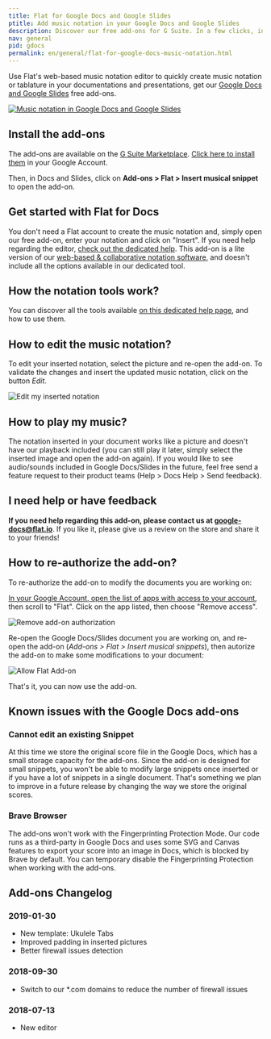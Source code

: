 ```yaml
---
title: Flat for Google Docs and Google Slides
ptitle: Add music notation in your Google Docs and Google Slides
description: Discover our free add-ons for G Suite. In a few clicks, insert any music notation in your Google Docs and Google Slides slides.
nav: general
pid: gdocs
permalink: en/general/flat-for-google-docs-music-notation.html
---
```


Use Flat's web-based music notation editor to quickly create music notation or tablature in your documentations and presentations, get our [Google Docs and Google Slides](https://gsuite.google.com/marketplace/app/flat_for_docs/324260072797) free add-ons.

[![Music notation in Google Docs and Google Slides](/help/assets/img/google-docs/music-notation.png)](https://gsuite.google.com/marketplace/app/flat_for_docs/324260072797)

## Install the add-ons

The add-ons are available on the [G Suite Marketplace](https://gsuite.google.com/marketplace/app/flat_for_docs/324260072797). [Click here to install them](https://gsuite.google.com/marketplace/app/flat_for_docs/324260072797) in your Google Account.

Then, in Docs and Slides, click on **Add-ons > Flat > Insert musical snippet** to open the add-on.

## Get started with Flat for Docs

You don't need a Flat account to create the music notation and, simply open our free add-on, enter your notation and click on "Insert". If you need help regarding the editor, [check out the dedicated help](/help/en/music-notation-software/). This add-on is a lite version of our [web-based & collaborative notation software](https://flat.io), and doesn't include all the options available in our dedicated tool.

## How the notation tools work?

You can discover all the tools available [on this dedicated help page](/help/en/music-notation-software/notation-features.html), and how to use them.

## How to edit the music notation?

To edit your inserted notation, select the picture and re-open the add-on. To validate the changes and insert the updated music notation, click on the button *Edit*.

![Edit my inserted notation](/help/assets/img/google-docs/edit-music-notation.gif)

## How to play my music?

The notation inserted in your document works like a picture and doesn't have our playback included (you can still play it later, simply select the inserted image and open the add-on again). If you would like to see audio/sounds included in Google Docs/Slides in the future, feel free send a feature request to their product teams (Help > Docs Help > Send feedback).

## I need help or have feedback

**If you need help regarding this add-on, please contact us at [google-docs@flat.io](mailto:google-docs@flat.io)**. If you like it, please give us a review on the store and share it to your friends!

## How to re-authorize the add-on?

To re-authorize the add-on to modify the documents you are working on:

<a href="https://myaccount.google.com/permissions" target="_blank" rel="noopener">In your Google Account, open the list of apps with access to your account</a>, then scroll to "Flat". Click on the app listed, then choose "Remove access".

![Remove add-on authorization](/help/assets/img/google-docs/authz-remove.png)

Re-open the Google Docs/Slides document you are working on, and re-open the add-on (*Add-ons > Flat > Insert musical snippets*), then autorize the add-on to make some modifications to your document:

![Allow Flat Add-on](/help/assets/img/google-docs/authz-addon.png)

That's it, you can now use the add-on.

## Known issues with the Google Docs add-ons

### Cannot edit an existing Snippet

At this time we store the original score file in the Google Docs, which has a small storage capacity for the add-ons. Since the add-on is designed for small snippets, you won't be able to modify large snippets once inserted or if you have a lot of snippets in a single document. That's something we plan to improve in a future release by changing the way we store the original scores.

### Brave Browser

The add-ons won't work with the Fingerprinting Protection Mode. Our code runs as a third-party in Google Docs and uses some SVG and Canvas features to export your score into an image in Docs, which is blocked by Brave by default. You can temporary disable the Fingerprinting Protection when working with the add-ons.

## Add-ons Changelog

### 2019-01-30

* New template: Ukulele Tabs
* Improved padding in inserted pictures
* Better firewall issues detection

### 2018-09-30

* Switch to our *.com domains to reduce the number of firewall issues

### 2018-07-13

* New editor
